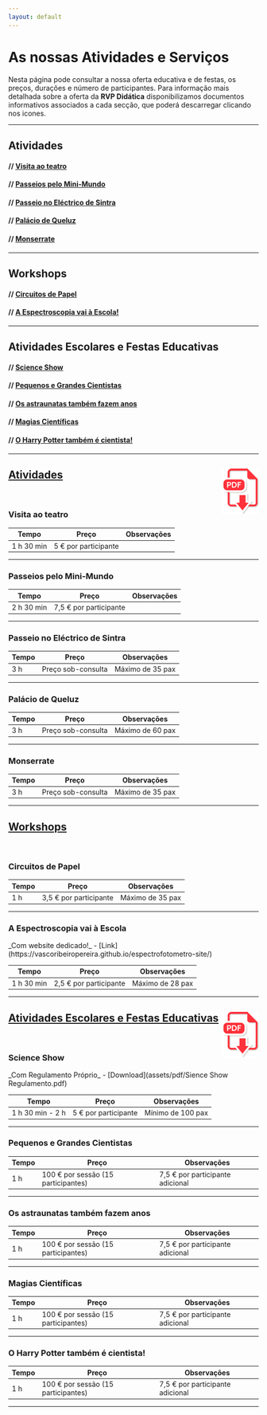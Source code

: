 ```yaml
---
layout: default
---
```

# As nossas Atividades e Serviços

Nesta página pode consultar a nossa oferta educativa e de festas, os preços, durações e número de participantes. Para informação mais detalhada sobre a oferta da **RVP Didática** disponibilizamos documentos informativos associados a cada secção, que poderá descarregar clicando nos icones.

***
## Atividades
#### // <a href="#Visita ao teatro">Visita ao teatro</a>
#### // <a href="#Passeios pelo Mini-Mundo">Passeios pelo Mini-Mundo</a>
#### // <a href="#Passeio no Eléctrico de Sintra">Passeio no Eléctrico de Sintra</a>
#### // <a href="#Palácio de Queluz">Palácio de Queluz</a>
#### // <a href="#Monserrate">Monserrate</a>
***
## Workshops
#### // <a href="#Circuitos de Papel">Circuitos de Papel</a>
#### // <a href="#A Espectroscopia vai à Escola!">A Espectroscopia vai à Escola!</a>
***
## Atividades Escolares e Festas Educativas
#### // <a href="#Science Show">Science Show</a>
#### // <a href="#Pequenos e Grandes Cientistas">Pequenos e Grandes Cientistas</a>
#### // <a href="#Os astraunatas também fazem anos">Os astraunatas também fazem anos</a>
#### // <a href="#Magias Científicas">Magias Científicas</a>
#### // <a href="#O Harry Potter também é cientista!">O Harry Potter também é cientista!</a>

***

## <u>Atividades</u> <a href="assets/pdf/Ciência e património.pdf" download> <img src="assets/images/pdf-download.png" align="right">  </a>
<br>


<h3 id="Visita ao teatro">Visita ao teatro</h3>

| Tempo                              | Preço                                 | Observações                       |
|------------------------------------|---------------------------------------|-----------------------------------|
1 h 30 min | 5 € por participante

***

<h3 id="Passeios pelo Mini-Mundo">Passeios pelo Mini-Mundo</h3>

| Tempo                              | Preço                                 | Observações                       |
|------------------------------------|---------------------------------------|-----------------------------------|
2 h 30 min | 7,5 € por participante

***

<h3 id="Passeio no Eléctrico de Sintra">Passeio no Eléctrico de Sintra</h3>

| Tempo                              | Preço                                 | Observações                       |
|------------------------------------|---------------------------------------|-----------------------------------|
3 h | Preço sob-consulta | Máximo de 35 pax

***

<h3 id="Palácio de Queluz">Palácio de Queluz</h3>

| Tempo                              | Preço                                 | Observações                       |
|------------------------------------|---------------------------------------|-----------------------------------|
3 h | Preço sob-consulta | Máximo de 60 pax

***

<h3 id="Monserrate">Monserrate</h3>

| Tempo                              | Preço                                 | Observações                       |
|------------------------------------|---------------------------------------|-----------------------------------|
3 h | Preço sob-consulta | Máximo de 35 pax

***
## <u>Workshops</u>
<br>

<h3 id="Circuitos de Papel">Circuitos de Papel</h3>

| Tempo                              | Preço                                 | Observações                       |
|------------------------------------|---------------------------------------|-----------------------------------|
1 h | 3,5 € por participante | Máximo de 35 pax

***

<h3 id="A Espectroscopia vai à Escola">A Espectroscopia vai à Escola</h3>
_Com website dedicado!_ - [Link](https://vascoribeiropereira.github.io/espectrofotometro-site/)

| Tempo                              | Preço                                 | Observações                       |
|------------------------------------|---------------------------------------|-----------------------------------|
1 h 30 min | 2,5 € por participante | Máximo de 28 pax

***
## <u>Atividades Escolares e Festas Educativas</u> <a href="assets/pdf/Festas de Aniversário Regulamento RVP-Didática.pdf" download> <img src="assets/images/pdf-download.png" align="right"></a>
<br>

<h3 id="Science Show">Science Show</h3>
_Com Regulamento Próprio_ - [Download](assets/pdf/Sience Show Regulamento.pdf)

| Tempo                              | Preço                                 | Observações                       |
|------------------------------------|---------------------------------------|-----------------------------------|
1 h 30 min - 2 h | 5 € por participante | Mínimo de 100 pax

***

<h3 id="Pequenos e Grandes Cientistas">Pequenos e Grandes Cientistas</h3>

| Tempo                              | Preço                                 | Observações                       |
|------------------------------------|---------------------------------------|-----------------------------------|
1 h | 100 € por sessão (15 participantes) | 7,5 € por participante adicional

***

<h3 id="Os astraunatas também fazem anos">Os astraunatas também fazem anos</h3>

| Tempo                              | Preço                                 | Observações                       |
|------------------------------------|---------------------------------------|-----------------------------------|
1 h | 100 € por sessão (15 participantes) | 7,5 € por participante adicional

***

<h3 id="Magias Científicas">Magias Científicas</h3>

| Tempo                              | Preço                                 | Observações                       |
|------------------------------------|---------------------------------------|-----------------------------------|
1 h | 100 € por sessão (15 participantes) | 7,5 € por participante adicional

***

<h3 id="O Harry Potter também é cientista!">O Harry Potter também é cientista!</h3>

| Tempo                              | Preço                                 | Observações                       |
|------------------------------------|---------------------------------------|-----------------------------------|
1 h | 100 € por sessão (15 participantes) | 7,5 € por participante adicional

***
